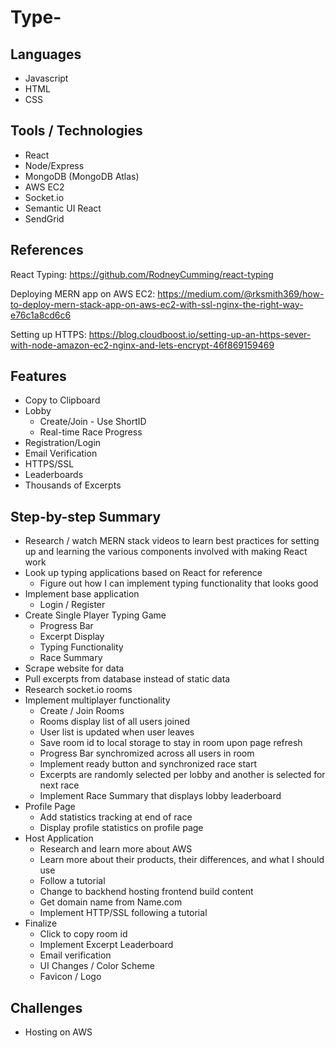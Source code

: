# Type-

## Languages
- Javascript
- HTML
- CSS

## Tools / Technologies
- React
- Node/Express
- MongoDB (MongoDB Atlas)
- AWS EC2
- Socket.io
- Semantic UI React
- SendGrid

## References
React Typing: https://github.com/RodneyCumming/react-typing

Deploying MERN app on AWS EC2: https://medium.com/@rksmith369/how-to-deploy-mern-stack-app-on-aws-ec2-with-ssl-nginx-the-right-way-e76c1a8cd6c6

Setting up HTTPS: https://blog.cloudboost.io/setting-up-an-https-sever-with-node-amazon-ec2-nginx-and-lets-encrypt-46f869159469

## Features
- Copy to Clipboard
- Lobby 
  - Create/Join - Use ShortID
  - Real-time Race Progress
- Registration/Login
- Email Verification
- HTTPS/SSL
- Leaderboards
- Thousands of Excerpts

## Step-by-step Summary
- Research / watch MERN stack videos to learn best practices for setting up and learning the various components involved with making React work
- Look up typing applications based on React for reference
  - Figure out how I can implement typing functionality that looks good
- Implement base application 
  - Login / Register
- Create Single Player Typing Game 
  - Progress Bar
  - Excerpt Display
  - Typing Functionality
  - Race Summary
- Scrape website for data
- Pull excerpts from database instead of static data
- Research socket.io rooms 
- Implement multiplayer functionality
  - Create / Join Rooms
  - Rooms display list of all users joined
  - User list is updated when user leaves
  - Save room id to local storage to stay in room upon page refresh
  - Progress Bar synchromized across all users in room
  - Implement ready button and synchronized race start
  - Excerpts are randomly selected per lobby and another is selected for next race
  - Implement Race Summary that displays lobby leaderboard
- Profile Page
  - Add statistics tracking at end of race
  - Display profile statistics on profile page
- Host Application
  - Research and learn more about AWS
   - Learn more about their products, their differences, and what I should use
  - Follow a tutorial
   - Change to backhend hosting frontend build content
  - Get domain name from Name.com
  - Implement HTTP/SSL following a tutorial
- Finalize
  - Click to copy room id
  - Implement Excerpt Leaderboard
  - Email verification 
  - UI Changes / Color Scheme
  - Favicon / Logo
## Challenges
- Hosting on AWS
